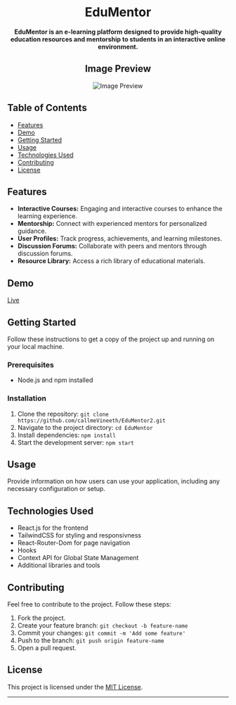 <div align='center'>

 # EduMentor

 <span style="font-size: '18px';">**EduMentor is an e-learning platform designed to provide high-quality education resources and mentorship to students in an interactive online environment.**  </span>

## Image Preview

![Image Preview](src/images/Screenshots/elearning_preview1.gif)


</div>

## Table of Contents

- [Features](#features)
- [Demo](#demo)
- [Getting Started](#getting-started)
- [Usage](#usage)
- [Technologies Used](#technologies-used)
- [Contributing](#contributing)
- [License](#license)

## Features

- **Interactive Courses:** Engaging and interactive courses to enhance the learning experience.
- **Mentorship:** Connect with experienced mentors for personalized guidance.
- **User Profiles:** Track progress, achievements, and learning milestones.
- **Discussion Forums:** Collaborate with peers and mentors through discussion forums.
- **Resource Library:** Access a rich library of educational materials.

## Demo

 [Live](https://callmevineeth.github.io/EdMentor02/)

## Getting Started

Follow these instructions to get a copy of the project up and running on your local machine.

### Prerequisites

- Node.js and npm installed

### Installation

1. Clone the repository: `git clone https://github.com/callmeVineeth/EduMentor2.git`
2. Navigate to the project directory: `cd EduMentor`
3. Install dependencies: `npm install`
4. Start the development server: `npm start`

## Usage

Provide information on how users can use your application, including any necessary configuration or setup.

## Technologies Used

- React.js for the frontend
- TailwindCSS for styling and responsivness
- React-Router-Dom for page navigation
- Hooks
- Context API for Global State Management
- Additional libraries and tools

## Contributing

Feel free to contribute to the project. Follow these steps:

1. Fork the project.
2. Create your feature branch: `git checkout -b feature-name`
3. Commit your changes: `git commit -m 'Add some feature'`
4. Push to the branch: `git push origin feature-name`
5. Open a pull request.

## License

This project is licensed under the [MIT License](LICENSE).

---


